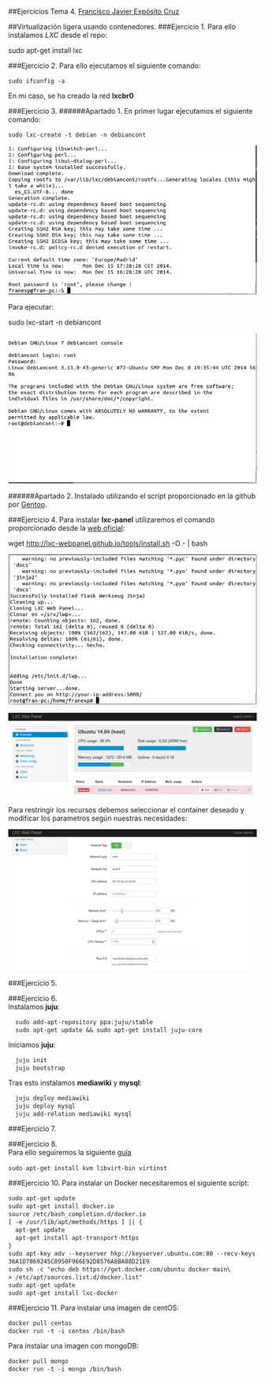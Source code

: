 ##Ejercicios Tema 4. [Francisco Javier Expósito Cruz](http://github.com/franexposito)

##Virtualización ligera usando contenedores.
###Ejercicio 1.
Para ello instalamos *LXC* desde el repo:

  sudo apt-get install lxc  


###Ejercicio 2.
Para ello ejecutamos el siguiente comando:  

    sudo ifconfig -a  

En mi caso, se ha creado la red **lxcbr0**  

###Ejercicio 3.
######Apartado 1.
En primer lugar ejecutamos el siguiente comando:  

    sudo lxc-create -t debian -n debiancont  

![imagen1](imagenes/t4e2_a.png)  

Para ejecutar:  

  sudo lxc-start -n debiancont  

![imagen2](imagenes/t4e2_b.png)  

######Apartado 2.
Instalado utilizando el script proporcionado en la github por [Gentoo](https://github.com/globalcitizen/lxc-gentoo/blob/master/lxc-gentoo).  

###Ejercicio 4.
Para instalar **lxc-panel** utilizaremos el comando proporcionado desde la [web oficial]():

  wget http://lxc-webpanel.github.io/tools/install.sh -O - | bash  

![imagen3](imagenes/t4e4_a.png)

![imagen4](imagenes/t4e4_b.png)  

Para restringir los recursos debemos seleccionar el container deseado y modificar los parametros según nuestras necesidades:  

![imagen5](imagenes/t4e4_c.png)  


###Ejercicio 5.

###Ejercicio 6.  
Instalamos **juju**:  

```
  sudo add-apt-repository ppa:juju/stable  
  sudo apt-get update && sudo apt-get install juju-core  
```

Iniciamos **juju**:

```
  juju init
  juju bootstrap  
```

Tras esto instalamos **mediawiki** y **mysql**:  

```
  juju deploy mediawiki  
  juju deploy mysql  
  juju add-relation mediawiki mysql  
```


###Ejercicio 7.  


###Ejercicio 8.  
Para ello seguiremos la siguiente [guía](https://help.ubuntu.com/12.04/serverguide/libvirt.html)  

```sudo apt-get install kvm libvirt-bin virtinst```  


###Ejercicio 10.
Para instalar un Docker necesitaremos el siguiente script:  

```
sudo apt-get update
sudo apt-get install docker.io
source /etc/bash_completion.d/docker.io
[ -e /usr/lib/apt/methods/https ] || {
  apt-get update
  apt-get install apt-transport-https
}
sudo apt-key adv --keyserver hkp://keyserver.ubuntu.com:80 --recv-keys 36A1D7869245C8950F966E92D8576A8BA88D21E9
sudo sh -c "echo deb https://get.docker.com/ubuntu docker main\
> /etc/apt/sources.list.d/docker.list"
sudo apt-get update
sudo apt-get install lxc-docker
```

###Ejercicio 11.
Para instalar una imagen de centOS:  

```
docker pull centos
docker run -t -i centos /bin/bash
```

Para instalar una imagen con mongoDB:    

```
docker pull mongo
docker run -t -i mongo /bin/bash
```
